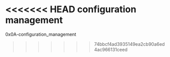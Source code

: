 <<<<<<< HEAD
configuration management
=======
0x0A-configuration_management
>>>>>>> 74bbcf4ad3935149ea2cb90a6ed4ac966131ceed
